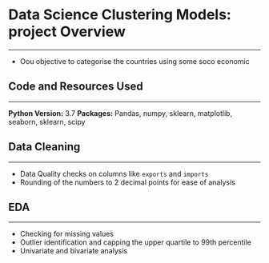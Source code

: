 # Data Science Clustering Models: project Overview
---
* Oou objective to categorise the countries using some soco economic

## Code and Resources Used
---
**Python Version:** 3.7
**Packages:** Pandas, numpy, sklearn, matplotlib, seaborn, sklearn, scipy

## Data Cleaning
---
* Data Quality checks on columns like `exports` and `imports`
* Rounding of the numbers to 2 decimal points for ease of analysis

## EDA
---
* Checking for missing values
* Outlier identification and capping the upper quartile to 99th percentile
* Univariate and bivariate analysis


